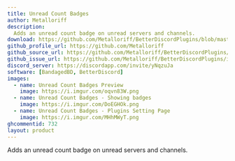 ```yaml
---
title: Unread Count Badges
author: Metalloriff
description:
  Adds an unread count badge on unread servers and channels.
download: https://github.com/Metalloriff/BetterDiscordPlugins/blob/master/UnreadCountBadges.plugin.js
github_profile_url: https://github.com/Metalloriff
github_source_url: https://github.com/Metalloriff/BetterDiscordPlugins/blob/master/UnreadCountBadges.plugin.js
github_issue_url: https://github.com/Metalloriff/BetterDiscordPlugins/issues/
discord_server: https://discordapp.com/invite/yNqzuJa
software: [BandagedBD, BetterDiscord]
images:
  - name: Unread Count Badges Preview
    image: https://i.imgur.com/oqvn83W.png
  - name: Unread Count Badges - Showing badges
    image: https://i.imgur.com/DoEGHOk.png
  - name: Unread Count Badges - Plugins Setting Page
    image: https://i.imgur.com/MHhMWyT.png
ghcommentid: 732
layout: product
---
```

Adds an unread count badge on unread servers and channels.